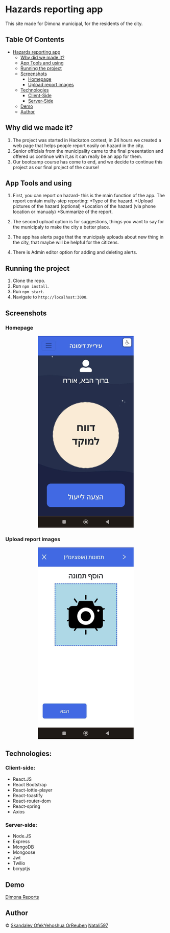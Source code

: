 # Hazards reporting app
This site made for Dimona municipal, for the residents of the city.

## Table Of Contents
- [Hazards reporting app](#hazards-reporting-app)
  * [Why did we made it?](#why-did-we-made-it)
  * [App Tools and using](#app-Tools-and-using)
  * [Running the project](#running-the-project)
  * [Screenshots](#screenshots)
    + [Homepage](#homepage)
    + [Upload report images](#upload-report-images)
  * [Technologies](#technologies)
    + [Client-Side](#client-side)
    + [Server-Side](#server-side)
  * [Demo](#Demo)
  * [Author](#Author)
  
## Why did we made it?

1. The project was started in Hackaton contest, in 24 hours we created
   a web page that helps people report easily on hazard in the city.
2. Senior officials from the municipality came to the final presentation and
   offered us continue with it,as it can really be an app for them.
3. Our bootcamp course has come to end, and we decide to continue this project
   as our final project of the course!
   
## App Tools and using

1. First, you can report on hazard- this is the main function of the app. The report contain multy-step reporting:
    *Type of the hazard.
    *Upload pictures of the hazard (optional)
    *Location of the hazard (via phone location or manualy)
    *Summarize of the report.
    
2. The second upload option is for suggestions, things you want to say for 
   the municipaly to make the city a better place.
3. The app has alerts page that the municipaly uploads about new thing in the 
   city, that maybe will be helpful for the citizens.
4. There is Admin editor option for adding and deleting alerts.
   
## Running the project

1. Clone the repo.
2. Run `npm install`.
3. Run `npm start`.
4. Navigate to `http://localhost:3000`.

## Screenshots

### Homepage

<p align="center"><img src="./public/image.2.jpg" width="300" /></p>


### Upload report images

<p align="center"><img src="./public/image.1.jpg" width="300" /></p>

## Technologies:

### Client-side:
* React.JS
* React Bootstrap
* React-lottie-player
* React-toastify
* React-router-dom
* React-spring
* Axios

### Server-side:
* Node.JS
* Express
* MongoDB
* Mongoose
* Jwt
* Twilio
* bcryptjs

## Demo  <a name="Demo"></a>
[Dimona Reports](https://dimona-citizen.netlify.app/)

## Author  <a name="Author"></a>

© [Skandalev ](https://github.com/Skandalev)
  [OfekYehoshua ](https://github.com/OfekYehoshua)
  [OrReuben](https://github.com/OrReuben)
  [Natali597](https://github.com/natali597)


